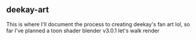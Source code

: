 ## deekay-art

This is where I'll document the process to creating deekay's fan art lol,
so far I've planned a toon shader blender v3.0.1 let's walk render

